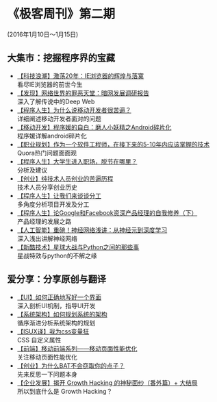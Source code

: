 # 《极客周刊》第二期

(2016年1月10日～1月15日)

## 大集市：挖掘程序界的宝藏 
 
- [【科技浪潮】激荡20年：IE浏览器的辉煌与落寞](http://www.huxiu.com/article/137004/1.html)
<br>看尽IE浏览器的前世今生
- [【发现】网络世界的罪恶天堂：暗网发展调研报告](http://www.freebuf.com/articles/92296.html)
<br>深入了解传说中的Deep Web
- [【程序人生】为什么说移动开发者很苦逼？](http://36kr.com/p/5042258.html)
<br>详细阐述移动开发者面对的问题
- [【移动开发】程序媛的自白：磨人小妖精之Android碎片化](http://geek.csdn.net/news/detail/50851)
<br>程序媛详解android碎片化
- [【职业规划】作为一个软件工程师，在接下来的5-10年内应该掌握的技术](http://webres.wang/the-best-skill-set-to-have-for-the-next-5-10-years/)
<br>Quora热门问题面面观
- [【程序人生】大学生进入职场，脱节在哪里？](http://www.phpxs.com/post/4576)
<br>分析及建议
- [【创业】纯技术人员创业的苦逼历程](http://mp.weixin.qq.com/s?__biz=MzA5MzYyNzc1OA==&mid=401625899&idx=1&sn=0ae085dd8998c1673718063f41afe695&scene=0#wechat_redirect)
<br>技术人员分享创业历史
- [【程序人生】让我们来谈谈分工](http://coolshell.cn/articles/17295.html)
<br>多角度分析项目开发及分工
- [【程序人生】论Google和Facebook资深产品经理的自我修养（下）](http://36kr.com/p/5041380.html)
<br>产品经理的发展之路
- [【人工智能】重磅！神经网络浅讲：从神经元到深度学习](http://www.36dsj.com/archives/39775)
<br>深入浅出讲解神经网络
- [【新酷技术】星球大战与Python之间的那些事](http://codingpy.com/article/what-python-got-to-do-with-star-wars/)
<br>星战特效与python的不解之缘

## 爱分享：分享原创与翻译

- [【UI】如何正确地写好一个界面](http://oncenote.com/2015/12/08/How-to-build-UI/)
<br>深入剖析UI机制，指导UI开发
- [【系统架构】如何规划系统的架构](http://zhuanlan.zhihu.com/justinlam/20325726?hmsr=toutiao.io&utm_medium=toutiao.io&utm_source=toutiao.io)
<br>循序渐进分析系统架构的规划
- [【ISUX译】我为css变量狂](http://isux.tencent.com/why-im-excited-about-native-css-variables.html)
<br>CSS 自定义属性
- [【前端】移动前端系列——移动页面性能优化](http://www.zcool.com.cn/article/ZMzg0NDMy.html)
<br>关注移动页面性能优化
- [【创业】为什么BAT不会窃取你的点子？](http://www.jianshu.com/p/18b9981bf552)
<br>先来反思一下问题本身
- [【企业发展】揭开 Growth Hacking 的神秘面纱（番外篇）+ 大结局](http://zhuanlan.zhihu.com/qinchao/20322079)
<br>所以到底什么是 Growth Hacking？



